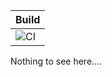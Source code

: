 | Build |
|-------|
| ![CI](https://github.com/immortal-forest/aniyomi-extensions/workflows/CI/badge.svg?event=push)

Nothing to see here....
